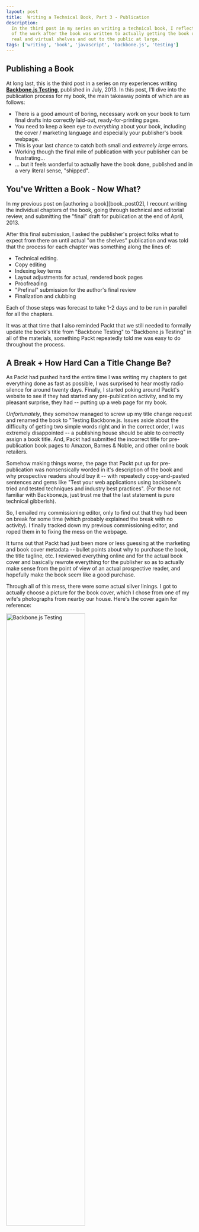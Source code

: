 ```yaml
---
layout: post
title:  Writing a Technical Book, Part 3 - Publication
description:
  In the third post in my series on writing a technical book, I reflect on all
  of the work after the book was written to actually getting the book on
  real and virtual shelves and out to the public at large.
tags: ['writing', 'book', 'javascript', 'backbone.js', 'testing']
---
```


## Publishing a Book

At long last, this is the third post in a series on my experiences writing
**[Backbone.js Testing][book_packt]**, published in July, 2013. In this post,
I'll dive into the publication process for my book, the main takeaway points
of which are as follows:

* There is a good amount of boring, necessary work on your book to turn
  final drafts into correctly laid-out, ready-for-printing pages.
* You need to keep a keen eye to _everything_ about your book, including the
  cover / marketing language and especially your publisher's book webpage.
* This is your last chance to catch both small and _extremely large_ errors.
* Working though the final mile of publication with your publisher can be
  frustrating...
* ... but it feels wonderful to actually have the book done, published and
  in a very literal sense, "shipped".


## You've Written a Book - Now What?

In my previous post on [authoring a book][book_post02], I recount writing the
individual chapters of the book, going through technical and editorial review,
and submitting the "final" draft for publication at the end of April, 2013.

After this final submission, I asked the publisher's project folks what to
expect from there on until actual "on the shelves" publication and was told
that the process for each chapter was something along the lines of:

* Technical editing.
* Copy editing
* Indexing key terms
* Layout adjustments for actual, rendered book pages
* Proofreading
* "Prefinal" submission for the author's final review
* Finalization and clubbing

Each of those steps was forecast to take 1-2 days and to be run in parallel
for all the chapters.

It was at that time that I also reminded Packt that we still needed to formally
update the book's title from "Backbone Testing" to "Backbone.js Testing" in
all of the materials, something Packt repeatedly told me was easy to do
throughout the process.

<!-- more start -->


## A Break + How Hard Can a Title Change Be?

As Packt had pushed hard the entire time I was writing my chapters to get
everything done as fast as possible, I was surprised to hear mostly radio
silence for around twenty days. Finally, I started poking around Packt's
website to see if they had started any pre-publication activity, and to
my pleasant surprise, they had -- putting up a web page for my book.

_Unfortunately_, they somehow managed to screw up my title change request and
renamed the book to "Testing Backbone.js. Issues aside about the difficulty
of getting two simple words right and in the correct order, I was extremely
disappointed -- a publishing house should be able to correctly assign a book
title. And, Packt had submitted the incorrect title for pre-publication book
pages to Amazon, Barnes & Noble, and other online book retailers.

Somehow making things worse, the page that Packt put up for pre-publication was
nonsensically worded in it's description of the book and why prospective readers
should buy it -- with repeatedly copy-and-pasted sentences and gems like "Test
your web applications using backbone's tried and tested techniques and industry
best practices". (For those not familiar with Backbone.js, just trust me that
the last statement is pure technical gibberish).

So, I emailed my commissioning editor, only to find out that they had been on
break for some time (which probably explained the break with no activity). I
finally tracked down my previous commissioning editor, and roped them in to
fixing the mess on the webpage.

It turns out that Packt had just been more or less guessing at the marketing
and book cover metadata -- bullet points about why to purchase the book, the
title tagline, etc. I reviewed everything online and for the actual book cover
and basically rewrote everything for the publisher so as to actually make sense
from the point of view of an actual prospective reader, and hopefully make the
book seem like a good purchase.

Through all of this mess, there were some actual silver linings. I got to
actually choose a picture for the book cover, which I chose from one of my
wife's photographs from nearby our house. Here's the cover again for
reference:

<div class="pull-center">
  <a href="http://www.packtpub.com/backbonejs-testing/book">
    <img class="bordered"
         style="width: 65%; max-width: 350px;"
         alt="Backbone.js Testing"
         title="Backbone.js Testing"
         src="{{ site.url }}{{ site.baseurl }}media/img/2013/06/13/book-cover.jpg" />
  </a>
  <p />
</div>

And, I did learn about _all_ of the details of the book cover and website
marketing content because I was so paranoid about something else inaccurate or
nonsensical being written on my behalf about the book.


## Prefinal and Final Editing

After the diversion of the book title / marketing material, Packt finally
got the first chapters back to me for prefinal review on May 30th, supposedly
targeting a "to the printers" date of June 10th. When I asked about the delay
and impending deadline, the publisher responded that they had actually been
short-staffed the entire time after I submitted my final drafts. We jointly
agreed to push back the actual final deadline.

The prefinal and final editing process was mostly boring, but important work.
I was sent PDFs of what would be close to the final layout and look for the
chapters to review, with comments and suggestions from the publisher.
The technical editors and proofreaders didn't find many issues, sometimes
mis-identified correct writing as errors, but did ultimately find a number of
real errors we were able to correct.

It was also a good opportunity for me to re-read my chapters after about a
month's break. At that point, I didn't really have a chance to make substantive
changes (which would dramatically affect the layout work), but I was able to
gauge the readability and substantive arch of the book as a whole. And, I also
found a few bugs and errors on my own in the process.

Packt and I went back and forth either one or two times per chapter, circling
around a narrowing group of sentences and words to discuss, and then finally
arrived at the "good enough!" point. On July 3rd, I sent over the final approval
of all the remaining chapters. And, on July 12th, I received confirmation that
the book was uploaded to the printers and thus officially published / available
for purchase.


## It's Published! What Now?

I will post a final article on the post-publication / marketing experience with
my book, but the short version is that I did feel a huge relief actually getting
the book out the door.

Up until that point, I didn't really have a lot of time for reflection along the
way as to how good or bad the book was, or whether or not folks would actually
buy it once it went on sale. But after publication, and especially when I was
helping marketing the book, I did feel some degree of nervousness and
anticipation as to what developers out in the wild would think of something that
I had dedicated a good chunk of the past half year writing.

*But, more on that in the last post in this series...*

[backbone]: http://backbonejs.org/
[packtpub]: http://www.packtpub.com/
[book_repo]: https://github.com/ryan-roemer/backbone-testing/
[book_site]: http://backbone-testing.com/
[book_packt]: http://www.packtpub.com/backbonejs-testing/book
[book_post01]: {{ site.url }}{{ site.baseurl }}2013/08/04/writing-a-technical-book-part-1.html
[book_post02]: {{ site.url }}{{ site.baseurl }}2013/11/25/writing-a-technical-book-part-2.html
[sinon]: http://sinonjs.org/
[mocha]: http://mochajs.org/
[chai]: http://chaijs.com/

<!-- more end -->
